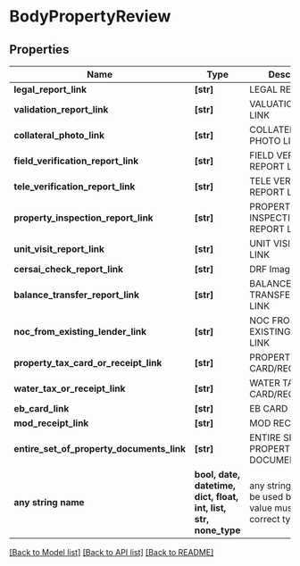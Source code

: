 # BodyPropertyReview


## Properties
Name | Type | Description | Notes
------------ | ------------- | ------------- | -------------
**legal_report_link** | **[str]** | LEGAL REPORT LINK | [optional] 
**validation_report_link** | **[str]** | VALUATION REPORT LINK | [optional] 
**collateral_photo_link** | **[str]** | COLLATERAL PHOTO LINK | [optional] 
**field_verification_report_link** | **[str]** | FIELD VERIFICATION REPORT LINK | [optional] 
**tele_verification_report_link** | **[str]** | TELE VERIFICATION REPORT LINK | [optional] 
**property_inspection_report_link** | **[str]** | PROPERTY INSPECTION REPORT LINK | [optional] 
**unit_visit_report_link** | **[str]** | UNIT VISIT REPORT LINK | [optional] 
**cersai_check_report_link** | **[str]** | DRF Image | [optional] 
**balance_transfer_report_link** | **[str]** | BALANCE TRANSFER REPORT LINK | [optional] 
**noc_from_existing_lender_link** | **[str]** | NOC FROM EXISTING LENDER LINK | [optional] 
**property_tax_card_or_receipt_link** | **[str]** | PROPERTY TAX CARD/RECEIPT_LINK | [optional] 
**water_tax_or_receipt_link** | **[str]** | WATER TAX CARD/RECEIPT_LINK | [optional] 
**eb_card_link** | **[str]** | EB CARD LINK | [optional] 
**mod_receipt_link** | **[str]** | MOD RECEIPT_LINK | [optional] 
**entire_set_of_property_documents_link** | **[str]** | ENTIRE SET OF PROPERTY DOCUMENTS LINK | [optional] 
**any string name** | **bool, date, datetime, dict, float, int, list, str, none_type** | any string name can be used but the value must be the correct type | [optional]

[[Back to Model list]](../README.md#documentation-for-models) [[Back to API list]](../README.md#documentation-for-api-endpoints) [[Back to README]](../README.md)


